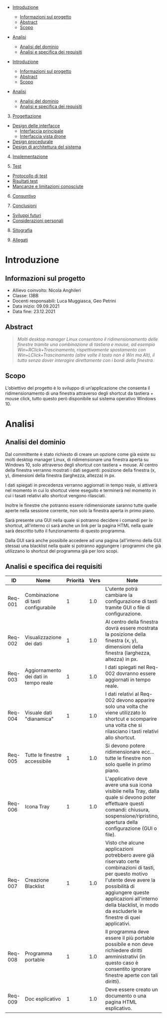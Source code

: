 - [Introduzione](#introduzione)
  - [Informazioni sul progetto](#informazioni-sul-progetto)
  - [Abstract](#abstract)
  - [Scopo](#scopo)
- [Analisi](#analisi)
  - [Analisi del dominio](#analisi-del-dominio)
  - [Analisi e specifica dei requisiti](#analisi-e-specifica-dei-requisiti)

- [Introduzione](#introduzione)
  - [Informazioni sul progetto](#informazioni-sul-progetto)
  - [Abstract](#abstract)
  - [Scopo](#scopo)
- [Analisi](#analisi)
  - [Analisi del dominio](#analisi-del-dominio)
  - [Analisi e specifica dei requisiti](#analisi-e-specifica-dei-requisiti)

3. [Progettazione](#progettazione)
  - [Design delle interfacce](#design-delle-interfacce)
  	- [Interfaccia principale](#interfaccia-principale)
	- [Interfaccia vista drone](#interfaccia-vista-drone)
  - [Design procedurale](#design-procedurale)
  - [Design di architettura del sistema](#design-di-architettura-del-sistema)

4. [Implementazione](#implementazione)

5. [Test](#test)
  - [Protocollo di test](#protocollo-di-test)
  - [Risultati test](#risultati-test)
  - [Mancanze e limitazioni conosciute](#mancanze-e-limitazioni-conosciute)

6. [Consuntivo](#consuntivo)

7. [Conclusioni](#conclusioni)

  - [Sviluppi futuri](#sviluppi-futuri)
  - [Considerazioni personali](#considerazioni-personali)

8. [Sitografia](#sitografia)

9. [Allegati](#allegati)



# Introduzione 
## Informazioni sul progetto
- Allievo coinvolto: Nicola Anghileri
- Classe: I3BB
- Docenti responsabili: Luca Muggiasca, Geo Petrini
- Data inizio: 09.09.2021
- Data fine: 23.12.2021
## Abstract
> *Molti desktop manager Linux consentono il ridimensionamento delle finestre tramite una combinazione di tastiera e mouse, ad esempio Win+RClick+Trascinamento, rispettivamente spostamento con Win+LClick+Trascinamento (altre volte il tasto non è Win ma Alt), il tutto senza dover interagire direttamente con i bordi della finestra.*


## Scopo
L’obiettivo del progetto è lo sviluppo di un’applicazione che consenta il ridimensionamento di una finestra attraverso degli shortcut da tastiera + mouse click, tutto questo però disponibile sul sistema operativo Windows 10.

# Analisi

## Analisi del dominio

Dal committente è stato richiesto di creare un opzione come già esiste su molti desktop manager Linux, di ridimensionare una finestra aperta su Windows 10, solo attraverso degli shortcut con tastiera + mouse. Al centro della finestra verranno mostrati i dati seguenti: posizione della finestra (x, y), dimensioni della finestra (larghezza, altezza) in px. 

I dati spiegati in precedenza verranno aggiornati in tempo reale, si attiverà nel momento in cui lo shortcut viene eseguito e terminerà nel momento in cui i tasati relativi allo shortcut vengono rilasciati.

Inoltre le finestre che potranno essere ridimensionate saranno tutte quelle aperte nella sessione corrente, non solo la finestra aperta in primo piano.

Sarà presente una GUI nella quale si potranno decidere i comandi per lo shortcut, all'interno ci sarà anche un link per la pagina HTML nella quale sarà descritto tutto il funzionamento di questo programma.
 
Dalla GUI sarà anche possibile accedere ad una pagina (all'interno della GUI stessa) una blacklist nella quale si potranno aggiungere i programmi che già utilizzano lo shortcut del programma già per loro scopi.

## Analisi e specifica dei requisiti

|**ID**	|**Nome**			|**Priorità**|**Vers**|**Note**  |
|----|------------|--------|----|------|
|Req-001|Combinazione di tasti configurabile|1|1.0|L'utente potrà cambiare la configurazione di tasti tramite GUI o file di configurazione. |
|Req-002|Visualizzazione dei dati|1|1.0|Al centro della finestra dovrà essere mostrata la posizione della finestra (x, y), dimensioni della finestra (larghezza, altezza) in px.|
|Req-003|Aggiornamento dei dati in tempo reale|1|1.0|I dati spiegati nel Req-002 dovranno essere aggiornati in tempo reale.|
|Req-004|Visuale dati "dianamica"|1|1.0|I dati relativi al Req-002 devono apparire solo una volta che viene utilizzato lo shortcut e scomparire una volta che si rilasciano i tasti relativi allo shortcut.|
|Req-005|Tutte le finestre accessibile|1|1.0|Si devono potere ridimensionare ecc... tutte le finestre non solo quelle in primo piano.|
|Req-006|Icona Tray|1|1.0|L'applicativo deve avere una sua icona visibile nella Tray, dalla quale si devono poter effettuare questi comandi: chiusura, sospensione/ripristino, apertura della configurazione (GUI o file).|
|Req-007|Creazione Blacklist|1|1.0|Visto che alcune applicazioni potrebbero avere già riservato certe combinazioni di tasti, per questo motivo l'utente deve avere la possibilità di aggiungere queste applicazioni all'interno della blacklist, in modo da escluderle le finestre di quei applicativi.|
|Req-008|Programma portable|1|1.0|Il programma deve essere il più portable possibile e non deve richiedere diritti amministrativi (in questo caso è consentito ignorare finestre aperte con tali diritti).|
|Req-009|Doc esplicativo|1|1.0|Deve essere creato un documento o una pagina HTML esplicativo. |







